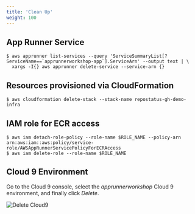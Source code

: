 ```yaml
---
title: 'Clean Up'
weight: 100
---
```


## App Runner Service

```shell
$ aws apprunner list-services --query 'ServiceSummaryList[?ServiceName==`apprunnerworkshop-app`].ServiceArn' --output text | \
  xargs -I{} aws apprunner delete-service --service-arn {}
```

## Resources provisioned via CloudFormation


```shell
$ aws cloudformation delete-stack --stack-name repostatus-gh-demo-infra

```

## IAM role for ECR access

```shell
$ aws iam detach-role-policy --role-name $ROLE_NAME --policy-arn arn:aws:iam::aws:policy/service-role/AWSAppRunnerServicePolicyForECRAccess
$ aws iam delete-role --role-name $ROLE_NAME
```

## Cloud 9 Environment

Go to the Cloud 9 console, select the _apprunnerworkshop_ Cloud 9 environment, and finally click
_Delete_.

![Delete Cloud9](/images/delete-cloud9.png)
